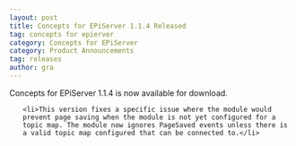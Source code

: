 ```yaml
---
layout: post
title: Concepts for EPiServer 1.1.4 Released
tag: concepts for epierver
category: Concepts for EPiServer
category: Product Announcements
tag: releases
author: gra
---
```

Concepts for EPiServer 1.1.4 is now available for download.

<ul>

	<li>This version fixes a specific issue where the module would prevent page saving when the module is not yet configured for a topic map. The module now ignores PageSaved events unless there is a valid topic map configured that can be connected to.</li>

</ul>